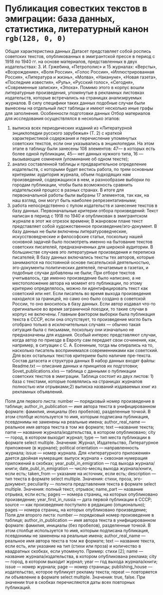 # Публикация совестких текстов в эмиграции: база данных, статистика, литературный канон `rgb(128, 0, 0)`
Общая характеристика данных
Датасет представляет собой роспись советских текстов, опубликованных в эмигрантской прессе в период с 1918 по 1940 гг. на основе материалов, представленных в двух издательствах: З. И. Гржебина, «Петрополис» и 15 журналах: «Версты», «Возрождение», «Воля России», «Голос России», «Иллюстрированная Россия», «Литература и жизнь», «Молва», «Накануне», «Новая газета», «Последние известия», «Руль», «Русский голос», «Сегодня», «Современные записки», «Эпоха». Помимо этого в корпус вошли литературные произведения, упомянутые в рекламных листовках издательств, которые встречались на страницах анализируемых журналов. В силу специфики таких данных подобные случаи были вынесены на отдельный лист таблицы и имеют несколько иные графы для заполнения.
Особенности подготовки данных
Отбор материалов для исследования осуществлялся в несколько этапов:
1) выписка всех периодических изданий из «Литературной энциклопедии русского зарубежья» (Т. 2) с краткой характеристикой содержания и перечисление упомянутых советских текстов, если они указывались в энциклопедии. На этом этапе в таблицу были занесены 108 элементов: 47— в которых есть более одной публикации, 45— нет данных нужного типа, 16 — вызывающие сомнения (упоминание об одном тексте);
2) анализ составленной таблицы и предварительное определение издательств, с которыми будет вестись работа, по трем основным критериям: аудитория журнала, объем подходящих нам произведений, содержащихся в нем, и разнообразие выборки по городам публикации, чтобы была возможность сравнить издательский процесс в разных странах. В итоге для первоначальной работы были выбраны 17 элементов, так как, на наш взгляд, они могут быть наиболее репрезентативными;
3) работа непосредственно с пулом издательств и занесение текстов в базу данных.
Первоначальные критерии отбора произведений:
Текст написан в период с 1918 по 1940 и опубликован в эмигрантском журнале в этот же отрезок времени;
В жанровом плане текст представляет собой художественное произведение/эго-документ. В базу данных не были включены литературоведческие, искусствоведческие и философские статьи, поскольку нашей основной задачей было посмотреть именно на бытование текстов советских писателей, предназначенных для широкой аудитории. В большинстве случаев это литературные произведения и переписка писателей;
В базу данных включались тексты тех авторов, которые занимаются на постоянной основе писательской деятельностью, эго-документы политических деятелей, печатаемые в газетах, и подобные случаи добавлены не были;
При отборе текстов учитывалось, где именно произведение было написано, а не местоположение автора на момент его публикации, по этому критерию определялось, можно ли идентифицировать текст как советский или нет. Если писатель во время выхода произведения находился за границей, но само оно было создано в советской России, то оно вносилось в базу данных. Если автор издавал что-то оригинальное во время заграничной поездки, то такие случаи в корпус не включены. Главным фактором выборки была публикация текста в СССР, если она отсутствует, то произведение могло быть отобрано только в исключительных случаях — обычно такая ситуация была с письмами, поскольку они изначально не предназначены для издания. Особый интерес представляют случаи, когда автор по приезде в Европу сам передает свои сочинения, как, например, в ситуации с С. А. Есениным, тогда мы опирались на то, насколько писатель воспринимался современниками как советский. Для всех остальных текстов критерием было наличие пре-текста.
Состав датасета и структура данных
В набор данных входят файлы:
Readme.txt — описание данных и принципов их подготовки;
Sovet_publications.xlxs — таблица с данными о публикации советских текстов в эмиграции.
Таблица состоит из двух листов: 1) база с текстами, которые появлялись на страницах журналов полностью или отрывками;2) выписка названий издаваемых книг из рекламных объявлений.

Поля для первого листа: 
number  — порядковый номер произведение в таблице;
author_in_publication — имя автора текста в унифицированном формате: фамилия, инициалы (без пробелов), разделенные точкой. В этом столбце используется то имя, которым подписана публикация, псевдонимы не заменены на реальные имена;
author_real_name  — реальное имя автора текста в том же формате;
text  —название текста;
name  — название журнала/издательства, в котором опубликовано;
city  —  город, в котором выходит журнал;
type  — тип места публикации в формате select multiple. Значения: Журнал, Издательство, Литературное приложение (в журнале);
political orientation — направленность журнала;
issue   — номер журнала. Для «литературного приложения» дается двойная нумерация: выпуск журнала + сквозная нумерация приложений в скобках;
year_publ_in_emigration  — год выхода журнала/книги;
date_publ_in_emigration  — число-месяц выхода журнала/книги, если есть;
taken_from  — указание на источник, если есть;
description  — тип текста в формате select multiple. Значения: стихи, проза, эго-документ;
peculiarity  — полнота представления текста в формате select multiple. Значения: полный текст, отрывок;
name_part  — название отрывка, если есть;
pages  — номера страниц, на которых опубликовано произведение;
year_first_in_russia  — дата первой публикации в СССР;
source   — как произведение поступило в редакцию (опционально);
pages  — номера страниц, на которых опубликовано произведение;
Поля для второго листа: 
number  — порядковый номер произведение в таблице;
author_in_publication — имя автора текста в унифицированном формате: фамилия, инициалы (без пробелов), разделенные точкой. В этом столбце используется то имя, которым подписана публикация, псевдонимы не заменены на реальные имена;
author_real_name  — реальное имя автора текста в том же формате;
text — название текста, если есть, или указание на тип (стихи или проза) и количество в квадратных скобках, если упомянуто. Пример: стихи [2];
name  — название журнала/издательства, в котором опубликована реклама;
city  —  город, в котором выходит журнал;
year — год выхода журнала/книги;
issue   — номер журнала;
page  — номер страницы;
publishing_house  — издательство, которое публикует рекламу текста;
repeat  — повторяется ли объявление в формате select multiple. Значения: true, false. При значении true в скобках перечисляются даты всех повторных публикаций.

